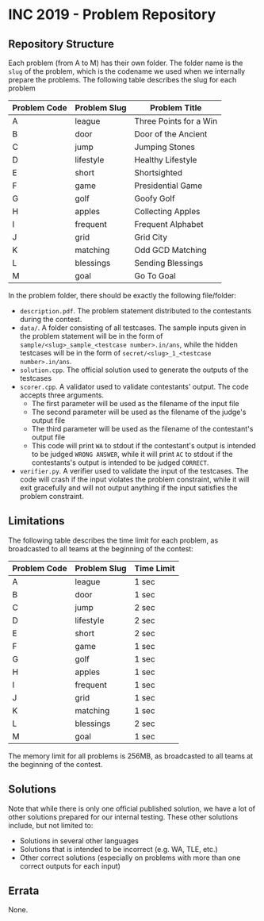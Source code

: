 # INC 2019 - Problem Repository

## Repository Structure

Each problem (from A to M) has their own folder. The folder name is the `slug` of the problem, which is the codename we used when we internally prepare the problems. The following table describes the slug for each problem

| Problem Code | Problem Slug | Problem Title          |
| ------------ | ------------ | ---------------------- |
| A            | league       | Three Points for a Win |
| B            | door         | Door of the Ancient    |
| C            | jump         | Jumping Stones         |
| D            | lifestyle    | Healthy Lifestyle      |
| E            | short        | Shortsighted           |
| F            | game         | Presidential Game      |
| G            | golf         | Goofy Golf             |
| H            | apples       | Collecting Apples      |
| I            | frequent     | Frequent Alphabet      |
| J            | grid         | Grid City              |
| K            | matching     | Odd GCD Matching       |
| L            | blessings    | Sending Blessings      |
| M            | goal         | Go To Goal             |

In the problem folder, there should be exactly the following file/folder:

- `description.pdf`. The problem statement distributed to the contestants during the contest.
- `data/`. A folder consisting of all testcases. The sample inputs given in the problem statement will be in the form of `sample/<slug>_sample_<testcase number>.in/ans`, while the hidden testcases will be in the form of `secret/<slug>_1_<testcase number>.in/ans`.
- `solution.cpp`. The official solution used to generate the outputs of the testcases
- `scorer.cpp`. A validator used to validate contestants' output. The code accepts three arguments.
  - The first parameter will be used as the filename of the input file
  - The second parameter will be used as the filename of the judge's output file
  - The third parameter will be used as the filename of the contestant's output file
  - This code will print `WA` to stdout if the contestant's output is intended to be judged `WRONG ANSWER`, while it will print `AC` to stdout if the contestants's output is intended to be judged `CORRECT`.
- `verifier.py`. A verifier used to validate the input of the testcases. The code will crash if the input violates the problem constraint, while it will exit gracefully and will not output anything if the input satisfies the problem constraint.

## Limitations

The following table describes the time limit for each problem, as broadcasted to all teams at the beginning of the contest:

| Problem Code | Problem Slug | Time Limit |
| ------------ | ------------ | ---------- |
| A            | league       | 1 sec      |
| B            | door         | 1 sec      |
| C            | jump         | 2 sec      |
| D            | lifestyle    | 2 sec      |
| E            | short        | 2 sec      |
| F            | game         | 1 sec      |
| G            | golf         | 1 sec      |
| H            | apples       | 1 sec      |
| I            | frequent     | 1 sec      |
| J            | grid         | 1 sec      |
| K            | matching     | 1 sec      |
| L            | blessings    | 2 sec      |
| M            | goal         | 1 sec      |

The memory limit for all problems is 256MB, as broadcasted to all teams at the beginning of the contest.

## Solutions

Note that while there is only one official published solution, we have a lot of other solutions prepared for our internal testing. These other solutions include, but not limited to:

- Solutions in several other languages
- Solutions that is intended to be incorrect (e.g. WA, TLE, etc.)
- Other correct solutions (especially on problems with more than one correct outputs for each input)

## Errata

None.
